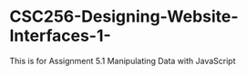 # CSC256-Designing-Website-Interfaces-1-
This is for Assignment 5.1 Manipulating Data with JavaScript
